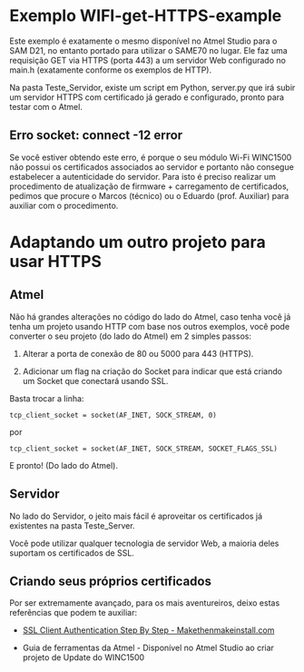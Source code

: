 # Exemplo WIFI-get-HTTPS-example

Este exemplo é exatamente o mesmo disponível no Atmel Studio para o SAM D21, no entanto portado para utilizar o SAME70 no lugar.
Ele faz uma requisição GET via HTTPS (porta 443) a um servidor Web configurado no main.h (exatamente conforme os exemplos de HTTP).

Na pasta Teste_Servidor, existe um script em Python, server.py que irá subir um servidor HTTPS com certificado já gerado e configurado, pronto para testar com o Atmel.

## Erro socket: connect -12 error

Se você estiver obtendo este erro, é porque o seu módulo Wi-Fi WINC1500 não possui os certificados associados ao servidor e portanto não consegue estabelecer a autenticidade do servidor.
Para isto é preciso realizar um procedimento de atualização de firmware + carregamento de certificados, pedimos que procure o Marcos (técnico) ou o Eduardo (prof. Auxiliar) para auxiliar com o procedimento.

# Adaptando um outro projeto para usar HTTPS

## Atmel 

Não há grandes alterações no código do lado do Atmel, caso tenha você já tenha um projeto usando HTTP com base nos outros exemplos, você pode converter o seu projeto (do lado do Atmel) em 2 simples passos:

1. Alterar a porta de conexão de 80 ou 5000 para 443 (HTTPS).

2. Adicionar um flag na criação do Socket para indicar que está criando um Socket que conectará usando SSL.

Basta trocar a linha:

```
tcp_client_socket = socket(AF_INET, SOCK_STREAM, 0)
```

por

```
tcp_client_socket = socket(AF_INET, SOCK_STREAM, SOCKET_FLAGS_SSL)
```

E pronto! (Do lado do Atmel).

## Servidor

No lado do Servidor, o jeito mais fácil é aproveitar os certificados já existentes na pasta Teste_Server.

Você pode utilizar qualquer tecnologia de servidor Web, a maioria deles suportam os certificados de SSL.

## Criando seus próprios certificados

Por ser extremamente avançado, para os mais aventureiros, deixo estas referências que podem te auxiliar:

- [SSL Client Authentication Step By Step - Makethenmakeinstall.com](https://www.makethenmakeinstall.com/2014/05/ssl-client-authentication-step-by-step/)

- Guia de ferramentas da Atmel - Disponível no Atmel Studio ao criar projeto de Update do WINC1500
